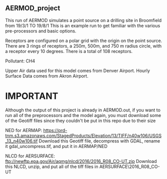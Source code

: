 ## AERMOD_project
This run of AERMOD simulates a point source on a drilling site in Broomfield from 19/3/1 TO 19/8/1
This is an example run to get familiar with the various pre-processors and basic options.

Receptors are configured on a polar grid with the origin on the point source. There are 3 rings of receptors, a 250m, 500m, 
and 750 m radius circle, with a receptor every 10 degrees. There is a total of 108 receptors. 

Pollutant: CH4

Upper Air data used for this model comes from Denver Airport. 
Hourly Surface Data comes from Akron Airport.

# IMPORTANT
Although the output of this project is already in AERMOD.out, if you want to run all of the preprocessors and the model again, you must download some of the Geotiff files since they couldn't be put in this repo due to their size

NED for AERMAP:
https://prd-tnm.s3.amazonaws.com/StagedProducts/Elevation/13/TIFF/n40w106/USGS_13_n40w106.tif
Download this Geotiff file, decompress with GDAL, rename it gdal_uncompress.tif, and put it in AERMAP/NED

NLCD for AERSURFACE:
ftp://newftp.epa.gov/Air/aqmg/nlcd/2016/2016_R08_CO-UT.zip
Download this NLCD, unzip, and put all of the tiff files in AERSURFACE\2016_R08_CO-UT

